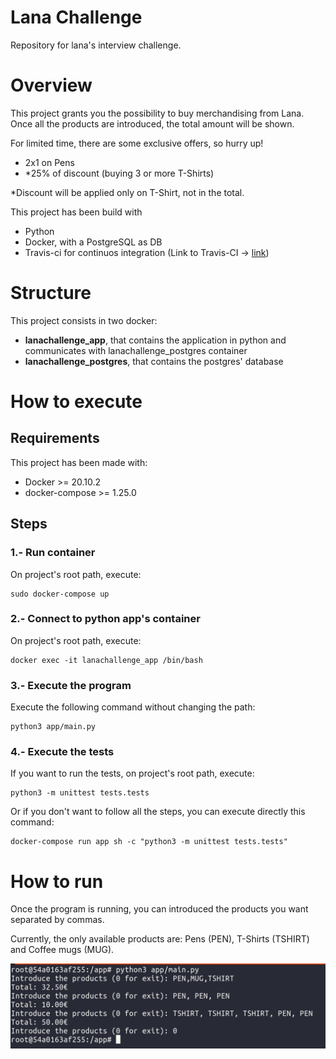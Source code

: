 # Lana Challenge
Repository for lana's interview challenge.

# Overview
This project grants you the possibility to buy merchandising from Lana.
Once all the products are introduced, the total amount will be shown.

For limited time, there are some exclusive offers, so hurry up!
- 2x1 on Pens
- *25% of discount (buying 3 or more T-Shirts)

*Discount will be applied only on T-Shirt, not in the total.

This project has been build with
- Python
- Docker, with a PostgreSQL as DB
- Travis-ci for continuos integration (Link to Travis-CI -> [link](https://www.travis-ci.com/github/josse995/lanaChallenge))

# Structure
This project consists in two docker:
- **lanachallenge_app**, that contains the application in python and communicates with lanachallenge_postgres container
- **lanachallenge_postgres**, that contains the postgres' database 

# How to execute
## Requirements
This project has been made with:
- Docker >= 20.10.2
- docker-compose >= 1.25.0

## Steps

### 1.- Run container
On project's root path, execute:

```
sudo docker-compose up 
```

### 2.- Connect to python app's container
On project's root path, execute:

```
docker exec -it lanachallenge_app /bin/bash
```

### 3.- Execute the program

Execute the following command without changing the path:

```
python3 app/main.py
```

### 4.- Execute the tests
If you want to run the tests, on project's root path, execute:

```
python3 -m unittest tests.tests
```

Or if you don't want to follow all the steps, you can execute directly this command:

```
docker-compose run app sh -c "python3 -m unittest tests.tests"
```

# How to run

Once the program is running, you can introduced the products you want separated by commas.

Currently, the only available products are: Pens (PEN), T-Shirts (TSHIRT) and Coffee mugs (MUG).

<img src="https://github.com/josse995/lanachallenge/blob/dev/resources/example.png">
